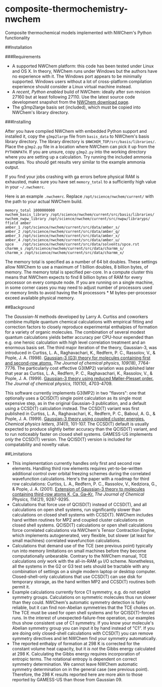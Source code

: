 # composite-thermochemistry-nwchem
Composite thermochemical models implemented with NWChem's Python functionality

##Installation

###Requirements

* A supported NWChem platform: this code has been tested under Linux and OS X. In theory, NWChem runs under Windows but the authors have no experience with it. The Windows port appears to be minimally supported. Windows users without a lot of cross-platform compilation experience should consider a Linux virtual machine instead.
* A _recent_, _Python enabled_ build of NWChem: ideally after svn revision 27160 but at least following 27110. Use the latest source code development snapshot from the [NWChem download page](http://www.nwchem-sw.org/index.php/Download).
* The g3mp2large basis set (included), which must be copied into NWChem's library directory.

###Installing

After you have compiled NWChem with embedded Python support and installed it, copy the `g3mp2large` file from `basis_data` to NWChem's basis library directory. The library directory is `$NWCHEM_TOP/src/basis/libraries/`. Place the `g3mp2.py` file in a location where NWChem can pick it up from the `PYTHONPATH`. If you are unsure, copy `g3mp2.py` into the working directory where you are setting up a calculation. Try running the included ammonia examples. You should get results very similar to the example ammonia output.

If you find your jobs crashing with ga errors before physical RAM is exhausted, make sure you have set `memory_total` to a sufficiently high value in your `~/.nwchemrc`.
 
Here is an example `.nwchemrc`. Replace `/opt/science/nwchem/current/` with the path to your actual NWChem build.

```
memory_total 1000000000
nwchem_basis_library /opt/science/nwchem/current/src/basis/libraries/
nwchem_nwpw_library /opt/science/nwchem/current/src/nwpw/libraryps/
ffield amber
amber_1 /opt/science/nwchem/current/src/data/amber_s/
amber_2 /opt/science/nwchem/current/src/data/amber_q/
amber_3 /opt/science/nwchem/current/src/data/amber_x/
amber_4 /opt/science/nwchem/current/src/data/amber_u/
spce    /opt/science/nwchem/current/src/data/solvents/spce.rst
charmm_s /opt/science/nwchem/current/src/data/charmm_s/
charmm_x /opt/science/nwchem/current/src/data/charmm_x/
```

The memory total is specified as a number of 64 bit doubles. These settings allow NWChem to use a maximum of 1 billion doubles, 8 billion bytes, of memory. The memory total is specified per-core. In a compute cluster this means that NWChem expects to find 8 billion bytes of RAM for every processor on every compute node. If you are running on a single machine, in some corner cases you may need to adjust number of processors used or memory limits to avoid having the N processors * M bytes-per-processor exceed available physical memory.

##Background

The _Gaussian-N_ methods developed by Larry A. Curtiss and coworkers combine multiple quantum chemical calculations with empirical fitting and correction factors to closely reproduce experimental enthalpies of formation for a variety of organic molecules. The combination of several modest quantum calculations yields better accuracy per CPU-hour expended than e.g. one heroic calculation with high level correlation treatment and an enormous basis set. The third major iteration of the theory, Gaussian-3, was introduced in Curtiss, L. A., Raghavachari, K., Redfern, P. C., Rassolov, V., & Pople, J. A. (1998). [Gaussian-3 (G3) theory for molecules containing first and second-row atoms.](http://scitation.aip.org/content/aip/journal/jcp/109/18/10.1063/1.477422) _The Journal of chemical physics, 109_(18), 7764-7776. The particularly cost effective G3(MP2) variation was published later that year as Curtiss, L. A., Redfern, P. C., Raghavachari, K., Rassolov, V., & Pople, J. A. (1999). [Gaussian-3 theory using reduced Møller-Plesset order.](http://scitation.aip.org/content/aip/journal/jcp/110/10/10.1063/1.478385) _The Journal of chemical physics, 110_(10), 4703-4709.

This software currently implements G3(MP2) in two "flavors": one that optionally uses a QCISD(T) single point calculation as its single most expensive step, as in the original Gaussian-3 publication, and a default using a CCSD(T) calculation instead. The CCSD(T) variant was first published in Curtiss, L. A., Raghavachari, K., Redfern, P. C., Baboul, A. G., & Pople, J. A. (1999). [Gaussian-3 theory using coupled cluster energies.](http://www.sciencedirect.com/science/article/pii/S0009261499011264) _Chemical physics letters, 314_(1), 101-107. The CCSD(T) default is usually expected to produce slightly better accuracy than the QCISD(T) variant, and to run noticeably faster on closed shell systems. GAMESS-US implements _only_ the CCSD(T) version. The QCISD(T) version is included for compatability and novelty value.

##Limitations

* This implementation currently handles only first and second row elements. Handling third row elements requires yet-to-be-written additional control over orbital freezing schemes during the correlated wavefunction calculations. Here's the paper with a roadmap for third row calculations: Curtiss, L. A., Redfern, P. C., Rassolov, V., Kedziora, G., & Pople, J. A. (2001). [Extension of Gaussian-3 theory to molecules containing third-row atoms K, Ca, Ga–Kr.](http://scitation.aip.org/content/aip/journal/jcp/114/21/10.1063/1.1366337) _The Journal of Chemical Physics, 114_(21), 9287-9295.
* Calculations that force use of QCISD(T) instead of CCSD(T), and all calculations on open shell systems, run significantly slower than calculations on closed shell systems with CCSD(T). NWChem includes hand written routines for MP2 and coupled cluster calculations on closed shell systems. QCISD(T) calculations or open shell calculations force correlated calculations via NWChem's Tensor Contraction Engine, which implements autogenerated, very flexible, but slower (at least for small machines) correlated wavefunction calculations.
* Calculations that demand use of the TCE (see previous point) typically run into memory limitations on small machines before they become computationally unbearable. Contrary to the NWChem manual, TCE calculations _only_ work with the all-in-RAM `ga` I/O scheme. Nonetheless, all the systems in the G2 or G3 test sets should be tractable with any combination of settings on a single modern laptop or desktop computer. Closed-shell-only calculations that use CCSD(T) can use disk for temporary storage, as the hand written MP2 and CCSD(T) routines both permit it.
* Example calculations currently force C1 symmetry, e.g. do not exploit symmetry groups. Calculations on symmetric molecules thus run slower than they could. NWChem's automatic symmetry detection is fairly reliable, but it can find non-Abelian symmetries that the TCE chokes on. The TCE must be used for open shell systems and for QCISD(T)-forced runs. In the interest of unexpected-failure-free operation, our examples thus show consistent use of C1 symmetry. If you know your molecule's Abelian symmetry group you can input it by hand instead of "C1". If you are doing only closed-shell calculations with CCSD(T) you can remove symmetry directives and let NWChem find your symmetry automatically.
* The reported enthalpy of formation at 298 K is corrected for the constant volume heat capacity, but it _is not_ the Gibbs energy calculated at 298 K. Calculating the Gibbs energy requires incorporation of entropic terms. The rotational entropy is dependent on correct symmetry determination. We cannot leave NWChem automatic symmetry determination on in the general case (see previous point). Therefore, the 298 K results reported here are more akin to those reported by GAMESS-US than those from Gaussian 09.
 
